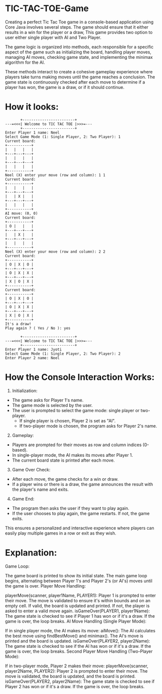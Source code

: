 # TIC-TAC-TOE-Game
Creating a perfect Tic Tac Toe game in a console-based application using Core Java involves several steps. The game should ensure that it either results in a win for the player or a draw, This game provides two option to user either single player with AI and Two Player. 

The game logic is organized into methods, each responsible for a specific aspect of the game such as initializing the board, handling player moves, managing AI moves, checking game state, and implementing the minimax algorithm for the AI.

These methods interact to create a cohesive gameplay experience where players take turns making moves until the game reaches a conclusion. The game state is continuously checked after each move to determine if a player has won, the game is a draw, or if it should continue.

# How it looks: 
````
       +------------------------+       
---=<<<| Welcome to TIC TAC TOE |>>>=---
       +------------------------+       
Enter Player 1 name: Neel
Select Game Mode (1: Single Player, 2: Two Player): 1
Current board:
+-----------+
|   |   |   |
+---+---+---+
|   |   |   |
+---+---+---+
|   |   |   |
+-----------+
Neel (X) enter your move (row and column): 1 1
Current board:
+-----------+
|   |   |   |
+---+---+---+
|   | X |   |
+---+---+---+
|   |   |   |
+-----------+
AI move: (0, 0)
Current board:
+-----------+
| O |   |   |
+---+---+---+
|   | X |   |
+---+---+---+
|   |   |   |
+-----------+
Neel (X) enter your move (row and column): 2 2
Current board:
+-----------+
| O | X | O |
+---+---+---+
| O | X | X |
+---+---+---+
| X | O | X |
+-----------+
Current board:
+-----------+
| O | X | O |
+---+---+---+
| O | X | X |
+---+---+---+
| X | O | X |
+-----------+
It's a draw!
Play again ? ( Yes / No ): yes

       +------------------------+       
---=<<<| Welcome to TIC TAC TOE |>>>=---
       +------------------------+       
Enter Player 1 name: Jyoti
Select Game Mode (1: Single Player, 2: Two Player): 2
Enter Player 2 name: Neel

````
# How the Console Interaction Works: 
1. Initialization:

 - The game asks for Player 1's name.
 - The game mode is selected by the user.
 - The user is prompted to select the game mode: single player or two-player.
   - If single player is chosen, Player 2 is set as "AI".
   - If two-player mode is chosen, the program asks for Player 2's name.
2. Gameplay:

 - Players are prompted for their moves as row and column indices (0-based).
 - In single-player mode, the AI makes its moves after Player 1.
 - The current board state is printed after each move.
3. Game Over Check:

 - After each move, the game checks for a win or draw.
 - If a player wins or there is a draw, the game announces the result with the player's name 
   and exits.
4. Game End:
 - The program then asks the user if they want to play again.
 - If the user chooses to play again, the game restarts. If not, the game exits.
   
This ensures a personalized and interactive experience where players can easily play multiple games in a row or exit as they wish.
# Explanation: 




Game Loop:

The game board is printed to show its initial state.
The main game loop begins, alternating between Player 1's and Player 2's (or AI's) moves until the game is over.
Player Move Handling:

playerMove(scanner, player1Name, PLAYER1): Player 1 is prompted to enter their move.
The move is validated to ensure it's within bounds and on an empty cell.
If valid, the board is updated and printed. If not, the player is asked to enter a valid move again.
isGameOver(PLAYER1, player1Name): The game state is checked to see if Player 1 has won or if it's a draw.
If the game is over, the loop breaks.
AI Move Handling (Single Player Mode):

If in single player mode, the AI makes its move:
aiMove(): The AI calculates the best move using findBestMove() and minimax().
The AI's move is printed and the board is updated.
isGameOver(PLAYER2, player2Name): The game state is checked to see if the AI has won or if it's a draw.
If the game is over, the loop breaks.
Second Player Move Handling (Two-Player Mode):

If in two-player mode, Player 2 makes their move:
playerMove(scanner, player2Name, PLAYER2): Player 2 is prompted to enter their move.
The move is validated, the board is updated, and the board is printed.
isGameOver(PLAYER2, player2Name): The game state is checked to see if Player 2 has won or if it's a draw.
If the game is over, the loop breaks.
